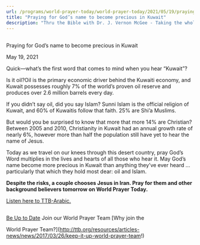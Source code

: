 ```yaml
---
url: /programs/world-prayer-today/world-prayer-today/2021/05/19/praying-for-god-s-name-to-become-precious-in-kuwait
title: "Praying for God’s name to become precious in Kuwait"
description: "Thru the Bible with Dr. J. Vernon McGee - Taking the whole Word to the whole world"
---
```







## 
 Praying for God’s name to become precious in Kuwait


May 19, 2021




Quick—what’s the first word that comes to mind when you hear “Kuwait”? 

Is it oil?Oil is the primary economic driver behind the Kuwaiti economy, and Kuwait possesses roughly 7% of the world’s proven oil reserve and produces over 2.6 million barrels every day.

If you didn’t say oil, did you say Islam? Sunni Islam is the official religion of Kuwait, and 60% of Kuwaitis follow that faith. 25% are Shi’a Muslims.

But would you be surprised to know that more that more 14% are Christian? Between 2005 and 2010, Christianity in Kuwait had an annual growth rate of nearly 6%, however more than half the population still have yet to hear the name of Jesus. 

Today as we travel on our knees through this desert country, pray God’s Word multiplies in the lives and hearts of all those who hear it. May God’s name become more precious in Kuwait than anything they’ve ever heard … particularly that which they hold most dear: oil and Islam.

**Despite the risks, a couple chooses Jesus in Iran. Pray for them and other background believers tomorrow on World Prayer Today.**

[Listen here to TTB-Arabic.](https://ttb.twr.org/home/day,0441/language,ARB)







## 




[Be Up to Date](http://feeds.feedburner.com/WorldPrayerToday "World Prayer Today RSS Feed")
Join our World Prayer Team
[Why join the  

World Prayer Team?](http://ttb.org/resources/articles-news/news/2017/03/26/keep-it-up-world-prayer-team!)





